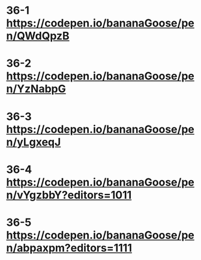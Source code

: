 # 36-1 https://codepen.io/bananaGoose/pen/QWdQpzB
# 36-2 https://codepen.io/bananaGoose/pen/YzNabpG
# 36-3 https://codepen.io/bananaGoose/pen/yLgxeqJ
# 36-4 https://codepen.io/bananaGoose/pen/vYgzbbY?editors=1011
# 36-5 https://codepen.io/bananaGoose/pen/abpaxpm?editors=1111